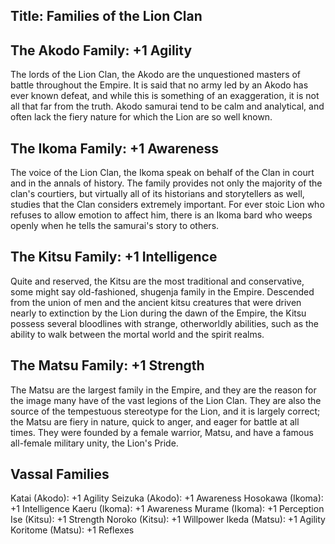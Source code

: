 Title: Families of the Lion Clan
---
## The Akodo Family: +1 Agility

The lords of the Lion Clan, the Akodo are the unquestioned masters of battle throughout the Empire. It is said that no army led by an Akodo has ever known defeat, and while this is something of an exaggeration, it is not all that far from the truth. Akodo samurai tend to be calm and analytical, and often lack the fiery nature for which the Lion are so well known.

## The Ikoma Family: +1 Awareness

The voice of the Lion Clan, the Ikoma speak on behalf of the Clan in court and in the annals of history. The family provides not only the majority of the clan's courtiers, but virtually all of its historians and storytellers as well, studies that the Clan considers extremely important. For ever stoic Lion who refuses to allow emotion to affect him, there is an Ikoma bard who weeps openly when he tells the samurai's story to others.

## The Kitsu Family: +1 Intelligence

Quite and reserved, the Kitsu are the most traditional and conservative, some might say old-fashioned, shugenja family in the Empire. Descended from the union of men and the ancient kitsu creatures that were driven nearly to extinction by the Lion during the dawn of the Empire, the Kitsu possess several bloodlines with strange, otherworldly abilities, such as the ability to walk between the mortal world and the spirit realms.

## The Matsu Family: +1 Strength

The Matsu are the largest family in the Empire, and they are the reason for the image many have of the vast legions of the Lion Clan. They are also the source of the tempestuous stereotype for the Lion, and it is largely correct; the Matsu are fiery in nature, quick to anger, and eager for battle at all times. They were founded by a female warrior, Matsu, and have a famous all-female military unity, the Lion's Pride.

## Vassal Families

Katai (Akodo): +1 Agility
Seizuka (Akodo): +1 Awareness
Hosokawa (Ikoma): +1 Intelligence
Kaeru (Ikoma): +1 Awareness
Murame (Ikoma): +1 Perception
Ise (Kitsu): +1 Strength
Noroko (Kitsu): +1 Willpower
Ikeda (Matsu): +1 Agility
Koritome (Matsu): +1 Reflexes

